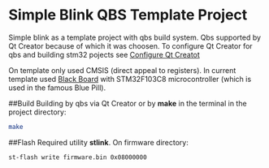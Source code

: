# Simple Blink QBS Template Project
Simple blink as a template project with qbs build system. Qbs supported by Qt Creator because of which it was choosen. To configure Qt Creator for qbs and building stm32 pojects see [Configure Qt Creatot](https://github.com/0xebef/qube#qube---qt-creator-bare-metal-qbs-project-templates-for-stm32-development-with-stm32cubemx)

On template only used CMSIS (direct appeal to registers).
In current template used [Black Board](https://stm32-base.org/boards/STM32F103C8T6-Black-Board) with STM32F103C8 microcontroller (which is used in the famous Blue Pill).

##Build
Building by qbs via Qt Creator or by __make__ in the terminal in the project directory:

```sh
make
```

##Flash
Required utility __stlink__. On firmware directory:

```sh
st-flash write firmware.bin 0x08000000
```
